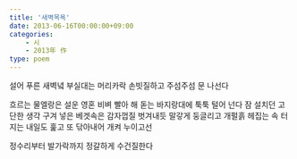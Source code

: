 ```yaml
---
title: '새벽목욕'
date: 2013-06-16T00:00:00+09:00
categories:
    - 시
    - 2013年 作
type: poem
---
```


설어 푸른 새벽녘
부실대는 머리카락 손빗질하고
주섬주섬 문 나선다

흐르는 물엘랑은
설운 영혼 비벼 빨아
해 돋는 바지랑대에 툭툭 털어 넌다
잠 설치던 고단한 생각 구겨 넣은 베겟속은
감자껍질 벗겨내듯 말갛게 둥글리고
개펄흙 헤집는 속 터지는 내일도
훑고 또 닦아내어 개켜 누이고선

정수리부터 발가락까지
정갈하게 수건질한다